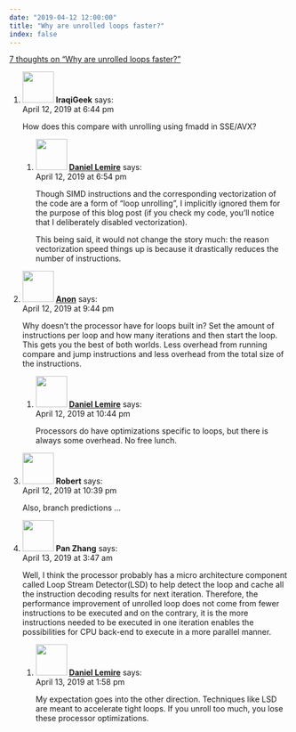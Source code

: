 ```yaml
---
date: "2019-04-12 12:00:00"
title: "Why are unrolled loops faster?"
index: false
---
```


[7 thoughts on &ldquo;Why are unrolled loops faster?&rdquo;](/lemire/blog/2019/04-12-why-are-unrolled-loops-faster)

<ol class="comment-list">
<li id="comment-401244" class="comment even thread-even depth-1 parent">
<div class="comment-author vcard">
<img alt src="https://secure.gravatar.com/avatar/43b40b1378619120f3b1d675783a4597?s=56&#038;d=mm&#038;r=g" srcset="https://secure.gravatar.com/avatar/43b40b1378619120f3b1d675783a4597?s=112&#038;d=mm&#038;r=g 2x" class="avatar avatar-56 photo" height="56" width="56" decoding="async" /> <b class="fn">IraqiGeek</b> <span class="says">says:</span> </div>
<div class="comment-metadata"><time datetime="2019-04-12T18:44:40+00:00">April 12, 2019 at 6:44 pm</time></a> </div>
<div class="comment-content">
<p>How does this compare with unrolling using fmadd in SSE/AVX?</p>
</div>
<ol class="children">
<li id="comment-401246" class="comment byuser comment-author-lemire bypostauthor odd alt depth-2">
<div class="comment-author vcard">
<img alt src="https://secure.gravatar.com/avatar/2ca999bef9535950f5b84281a4dab006?s=56&#038;d=mm&#038;r=g" srcset="https://secure.gravatar.com/avatar/2ca999bef9535950f5b84281a4dab006?s=112&#038;d=mm&#038;r=g 2x" class="avatar avatar-56 photo" height="56" width="56" decoding="async" /> <b class="fn"><a href="https://lemire.me/en/" class="url" rel="ugc">Daniel Lemire</a></b> <span class="says">says:</span> </div>
<div class="comment-metadata"><time datetime="2019-04-12T18:54:24+00:00">April 12, 2019 at 6:54 pm</time></a> </div>
<div class="comment-content">
<p>Though SIMD instructions and the corresponding vectorization of the code are a form of &ldquo;loop unrolling&rdquo;, I implicitly ignored them for the purpose of this blog post (if you check my code, you&rsquo;ll notice that I deliberately disabled vectorization).</p>
<p>This being said, it would not change the story much: the reason vectorization speed things up is because it drastically reduces the number of instructions.</p>
</div>
</li>
</ol>
</li>
<li id="comment-401278" class="comment even thread-odd thread-alt depth-1 parent">
<div class="comment-author vcard">
<img alt src="https://secure.gravatar.com/avatar/140c172be34a81d70d242a606aee156f?s=56&#038;d=mm&#038;r=g" srcset="https://secure.gravatar.com/avatar/140c172be34a81d70d242a606aee156f?s=112&#038;d=mm&#038;r=g 2x" class="avatar avatar-56 photo" height="56" width="56" loading="lazy" decoding="async" /> <b class="fn"><a href="https://8ch.net/tech/index.html" class="url" rel="ugc external nofollow">Anon</a></b> <span class="says">says:</span> </div>
<div class="comment-metadata"><time datetime="2019-04-12T21:44:46+00:00">April 12, 2019 at 9:44 pm</time></a> </div>
<div class="comment-content">
<p>Why doesn&rsquo;t the processor have for loops built in? Set the amount of instructions per loop and how many iterations and then start the loop. This gets you the best of both worlds. Less overhead from running compare and jump instructions and less overhead from the total size of the instructions.</p>
</div>
<ol class="children">
<li id="comment-401286" class="comment byuser comment-author-lemire bypostauthor odd alt depth-2">
<div class="comment-author vcard">
<img alt src="https://secure.gravatar.com/avatar/2ca999bef9535950f5b84281a4dab006?s=56&#038;d=mm&#038;r=g" srcset="https://secure.gravatar.com/avatar/2ca999bef9535950f5b84281a4dab006?s=112&#038;d=mm&#038;r=g 2x" class="avatar avatar-56 photo" height="56" width="56" loading="lazy" decoding="async" /> <b class="fn"><a href="https://lemire.me/en/" class="url" rel="ugc">Daniel Lemire</a></b> <span class="says">says:</span> </div>
<div class="comment-metadata"><time datetime="2019-04-12T22:44:14+00:00">April 12, 2019 at 10:44 pm</time></a> </div>
<div class="comment-content">
<p>Processors do have optimizations specific to loops, but there is always some overhead. No free lunch.</p>
</div>
</li>
</ol>
</li>
<li id="comment-401285" class="comment even thread-even depth-1">
<div class="comment-author vcard">
<img alt src="https://secure.gravatar.com/avatar/362d00b93614534c0c1c2d5470bfcbb5?s=56&#038;d=mm&#038;r=g" srcset="https://secure.gravatar.com/avatar/362d00b93614534c0c1c2d5470bfcbb5?s=112&#038;d=mm&#038;r=g 2x" class="avatar avatar-56 photo" height="56" width="56" loading="lazy" decoding="async" /> <b class="fn">Robert</b> <span class="says">says:</span> </div>
<div class="comment-metadata"><time datetime="2019-04-12T22:39:57+00:00">April 12, 2019 at 10:39 pm</time></a> </div>
<div class="comment-content">
<p>Also, branch predictions &#8230;</p>
</div>
</li>
<li id="comment-401326" class="comment odd alt thread-odd thread-alt depth-1 parent">
<div class="comment-author vcard">
<img alt src="https://secure.gravatar.com/avatar/a71222d2ebb9a8e48389634656f86167?s=56&#038;d=mm&#038;r=g" srcset="https://secure.gravatar.com/avatar/a71222d2ebb9a8e48389634656f86167?s=112&#038;d=mm&#038;r=g 2x" class="avatar avatar-56 photo" height="56" width="56" loading="lazy" decoding="async" /> <b class="fn">Pan Zhang</b> <span class="says">says:</span> </div>
<div class="comment-metadata"><time datetime="2019-04-13T03:47:38+00:00">April 13, 2019 at 3:47 am</time></a> </div>
<div class="comment-content">
<p>Well, I think the processor probably has a micro architecture component called Loop Stream Detector(LSD) to help detect the loop and cache all the instruction decoding results for next iteration. Therefore, the performance improvement of unrolled loop does not come from fewer instructions to be executed and on the contrary, it is the more instructions needed to be executed in one iteration enables the possibilities for CPU back-end to execute in a more parallel manner.</p>
</div>
<ol class="children">
<li id="comment-401408" class="comment byuser comment-author-lemire bypostauthor even depth-2">
<div class="comment-author vcard">
<img alt src="https://secure.gravatar.com/avatar/2ca999bef9535950f5b84281a4dab006?s=56&#038;d=mm&#038;r=g" srcset="https://secure.gravatar.com/avatar/2ca999bef9535950f5b84281a4dab006?s=112&#038;d=mm&#038;r=g 2x" class="avatar avatar-56 photo" height="56" width="56" loading="lazy" decoding="async" /> <b class="fn"><a href="https://lemire.me/en/" class="url" rel="ugc">Daniel Lemire</a></b> <span class="says">says:</span> </div>
<div class="comment-metadata"><time datetime="2019-04-13T13:58:59+00:00">April 13, 2019 at 1:58 pm</time></a> </div>
<div class="comment-content">
<p>My expectation goes into the other direction. Techniques like LSD are meant to accelerate tight loops. If you unroll too much, you lose these processor optimizations.</p>
</div>
</li>
</ol>
</li>
</ol>
